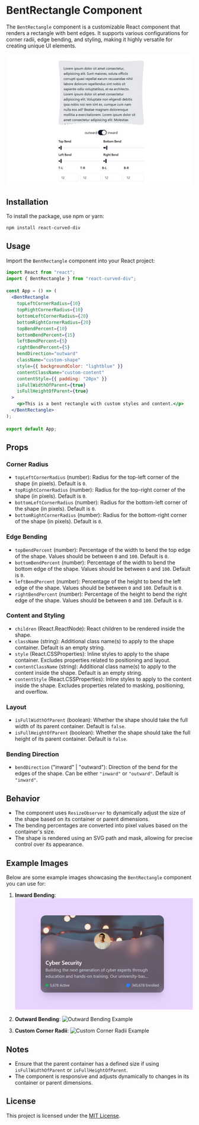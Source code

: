 # BentRectangle Component

The `BentRectangle` component is a customizable React component that renders a rectangle with bent edges. It supports various configurations for corner radii, edge bending, and styling, making it highly versatile for creating unique UI elements.

![Bent Div](image-1.png)

## Installation

To install the package, use npm or yarn:

```bash
npm install react-curved-div
```

## Usage

Import the `BentRectangle` component into your React project:

```jsx
import React from "react";
import { BentRectangle } from "react-curved-div";

const App = () => (
  <BentRectangle
    topLeftCornerRadius={10}
    topRightCornerRadius={10}
    bottomLeftCornerRadius={20}
    bottomRightCornerRadius={20}
    topBendPercent={10}
    bottomBendPercent={15}
    leftBendPercent={5}
    rightBendPercent={5}
    bendDirection="outward"
    className="custom-shape"
    style={{ backgroundColor: "lightblue" }}
    contentClassName="custom-content"
    contentStyle={{ padding: "20px" }}
    isFullWidthOfParent={true}
    isFullHeightOfParent={true}
  >
    <p>This is a bent rectangle with custom styles and content.</p>
  </BentRectangle>
);

export default App;
```

## Props

### Corner Radius

- `topLeftCornerRadius` (number): Radius for the top-left corner of the shape (in pixels). Default is `0`.
- `topRightCornerRadius` (number): Radius for the top-right corner of the shape (in pixels). Default is `0`.
- `bottomLeftCornerRadius` (number): Radius for the bottom-left corner of the shape (in pixels). Default is `0`.
- `bottomRightCornerRadius` (number): Radius for the bottom-right corner of the shape (in pixels). Default is `0`.

### Edge Bending

- `topBendPercent` (number): Percentage of the width to bend the top edge of the shape. Values should be between `0` and `100`. Default is `0`.
- `bottomBendPercent` (number): Percentage of the width to bend the bottom edge of the shape. Values should be between `0` and `100`. Default is `0`.
- `leftBendPercent` (number): Percentage of the height to bend the left edge of the shape. Values should be between `0` and `100`. Default is `0`.
- `rightBendPercent` (number): Percentage of the height to bend the right edge of the shape. Values should be between `0` and `100`. Default is `0`.

### Content and Styling

- `children` (React.ReactNode): React children to be rendered inside the shape.
- `className` (string): Additional class name(s) to apply to the shape container. Default is an empty string.
- `style` (React.CSSProperties): Inline styles to apply to the shape container. Excludes properties related to positioning and layout.
- `contentClassName` (string): Additional class name(s) to apply to the content inside the shape. Default is an empty string.
- `contentStyle` (React.CSSProperties): Inline styles to apply to the content inside the shape. Excludes properties related to masking, positioning, and overflow.

### Layout

- `isFullWidthOfParent` (boolean): Whether the shape should take the full width of its parent container. Default is `false`.
- `isFullHeightOfParent` (boolean): Whether the shape should take the full height of its parent container. Default is `false`.

### Bending Direction

- `bendDirection` ("inward" | "outward"): Direction of the bend for the edges of the shape. Can be either `"inward"` or `"outward"`. Default is `"inward"`.

## Behavior

- The component uses `ResizeObserver` to dynamically adjust the size of the shape based on its container or parent dimensions.
- The bending percentages are converted into pixel values based on the container's size.
- The shape is rendered using an SVG path and mask, allowing for precise control over its appearance.

## Example Images

Below are some example images showcasing the `BentRectangle` component you can use for:

1. **Inward Bending**:
   ![Inward Bending Example](image.png)

2. **Outward Bending**:
   ![Outward Bending Example](path/to/outward-bending-example.png)

3. **Custom Corner Radii**:
   ![Custom Corner Radii Example](path/to/custom-corner-radii-example.png)

## Notes

- Ensure that the parent container has a defined size if using `isFullWidthOfParent` or `isFullHeightOfParent`.
- The component is responsive and adjusts dynamically to changes in its container or parent dimensions.

## License

This project is licensed under the [MIT License](LICENSE).

